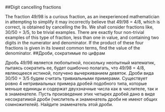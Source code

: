##Digit cancelling fractions

The fraction 49/98 is a curious fraction, as an inexperienced mathematician in attempting to simplify it may incorrectly believe that 49/98 = 4/8, which is correct, is obtained by cancelling the 9s.
We shall consider fractions like, 30/50 = 3/5, to be trivial examples.
There are exactly four non-trivial examples of this type of fraction, less than one in value, and containing two digits in the numerator and denominator.
If the product of these four fractions is given in its lowest common terms, find the value of the denominator.
##Дроби, сократимые по цифрам

Дробь 49/98 является любопытной, поскольку неопытный математик, пытаясь сократить ее, будет ошибочно полагать, что 49/98 = 4/8, являющееся истиной, получено вычеркиванием девяток.
Дроби вида 30/50 = 3/5 будем считать тривиальными примерами.
Существует ровно 4 нетривиальных примера дробей подобного типа, которые меньше единицы и содержат двухзначные числа как в числителе, так и в знаменателе.
Пусть произведение этих четырех дробей дано в виде несократимой дроби (числитель и знаменатель дроби не имеют общих сомножителей). Найдите знаменатель этой дроби.

